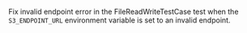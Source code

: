 Fix invalid endpoint error in the FileReadWriteTestCase test when the `S3_ENDPOINT_URL` environment variable is set to an invalid endpoint.